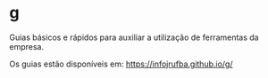 # g
Guias básicos e rápidos para auxiliar a utilização de ferramentas da empresa.

Os guias estão disponíveis em:
https://infojrufba.github.io/g/
